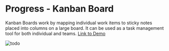 # Progress - Kanban Board

Kanban Boards work by mapping individual work items to sticky notes placed into columns on a large board.
It can be used as a task management tool for both individual and teams.
[Link to Demo](https://kanban-markomaricic.up.railway.app)


![todo](https://github.com/marko-codes/kanban-progress-board/assets/132229340/07366fc7-036b-41c3-a697-455968fc042a)
